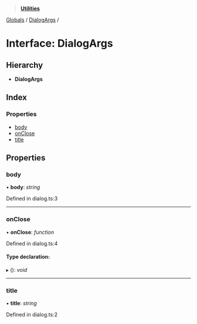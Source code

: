 > **[Utilities](../README.md)**

[Globals](../globals.md) / [DialogArgs](dialogargs.md) /

# Interface: DialogArgs

## Hierarchy

* **DialogArgs**

## Index

### Properties

* [body](dialogargs.md#markdown-header-body)
* [onClose](dialogargs.md#markdown-header-onclose)
* [title](dialogargs.md#markdown-header-title)

## Properties

###  body

• **body**: *string*

Defined in dialog.ts:3

___

###  onClose

• **onClose**: *function*

Defined in dialog.ts:4

#### Type declaration:

▸ (): *void*

___

###  title

• **title**: *string*

Defined in dialog.ts:2